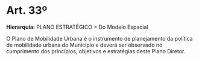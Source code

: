 # Art. 33º

**Hierarquia:** PLANO ESTRATÉGICO > Do Modelo Espacial

O Plano de Mobilidade Urbana é o instrumento de planejamento da política de mobilidade urbana do Município e deverá ser observado no cumprimento dos princípios, objetivos e estratégias deste Plano Diretor.






